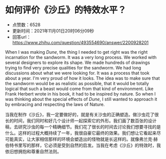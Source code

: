# 如何评价《沙丘》的特效水平？
- 点赞数：6528
- 更新时间：2021年11月01日20时06分09秒
- 回答url：https://www.zhihu.com/question/493554690/answer/2200928201
<body>
 <p data-pid="weXDxRFU">When I was making <i>Dune</i>, the thing I needed to get right was the right incarnation for the sandworm. It was a very long process. We worked with several designers to explore its shape. We made hundreds of drawings trying to find very precise qualities for the sandworm. We had long discussions about what we were looking for. It was a process that took about a year. I'm very proud of how it looks. The idea was to make sure that the sandworm would be as realistic as possible, that it would be totally logical that such a beast would come from that kind of environment. Like Frank Herbert wrote in his book, it had to be inspired by nature. So when I was thinking about the special effects of <i>Dune</i>, I still wanted to approach it by embracing and respecting the laws of Nature.</p>
 <p data-pid="bXaWmRTE">当我在制作《沙丘》，我一定要做好的，就是有关沙虫的正确塑造。做沙虫花了很长的时间，我们同时和好几个设计师一起探索它的外形。我们画了数百张的设计稿，去研究沙虫的每一个精确细节。我们花了很长的时间去讨论我们想要寻找的是什么。这样的过程大概持续了一年，我很自豪它最终的效果。我们想让它看起来尽可能真实，让大家相信那样的环境会塑造出的怪物就是长这样的。就像弗兰克·赫伯特书里写的那样，它必须是受到自然的启发。当我在考虑《沙丘》的特效时，我依旧想拥抱和尊重自然法则。</p>
</body>